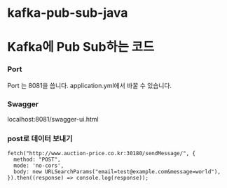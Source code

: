 # kafka-pub-sub-java
# Kafka에 Pub Sub하는 코드

### Port
Port 는 8081을 씁니다. application.yml에서 바꿀 수 있습니다.


### Swagger
localhost:8081/swagger-ui.html

### post로 데이터 보내기
```
fetch("http://www.auction-price.co.kr:30180/sendMessage/", {
  method: "POST",
  mode: 'no-cors',
  body: new URLSearchParams("email=test@example.com&message=world"),
}).then((response) => console.log(response));
```

